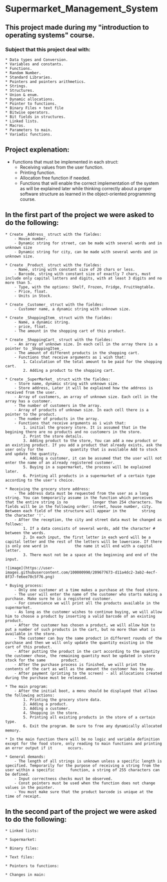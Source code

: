 # Supermarket_Management_System

## This project made during my "introduction to operating systems" course.

### Subject that this project deal with:
    * Data types and Conversion.
    * Variables and constants.
    * Functions. 
    * Random Number.
    * Standard Libraries.
    * Pointers and pointers arithmetics.
    * Strings.
    * Structures.
    * Union & enum.
    * Dynamic allocations.
    * Pointer to functions.
    * Binary Files + text file
    * Bitwise operators.
    * Bit fields in structures.
    * Linked lists.
	* Macros.
    * Parameters to main.
    * Variadic functions.
    
## Project explenation:

* Functions that must be implemented in each struct:
    * Receiving values from the user function.
    * Printing function.
    * Allocation free function if needed.
    * Functions that will enable the correct implementation of the system as 
      will be explained later while thinking correctly about a proper software 
      structure as learned in the object-oriented programming course.
      
## In the first part of the project we were asked to do the following:
    * Create _Address_ struct with the fieldes:
    	- House number.
    	- Dynamic string for street, can be made with several words and in unknown size
    	- Dynamic string for city, can be made with several words and in unknown size.
      
    * Create _Product_ struct with the fieldes:
    	- Name, string with constant size of 20 chars or less.
    	- Barcode, string with constant size of exactly 7 chars, must include only capital latters and digits, with at least 3 digits and no more than 5.
    	- Type, with the options: Shelf, Frozen, Fridge, FruitVegtable.
    	- Price, float.
    	- Units in Stock. 
    
    * Create _Customer_ struct with the fieldes:
    	- Customer name, a dynamic string with unknown size.
    
    * Create _ShoppingItem_ struct with the fieldes:
    	- Name, a dynamic string.
    	- price, float.
    	- The amount in the shopping cart of this product.
    
    * Create _ShoppingCart_ struct with the fieldes:
    	- An array of unknown size. In each cell in the array there is a pointer to _ShoppingItem_.
    	- The amount of different products in the shopping cart.
    	- Functions that receive arguments as i wish that:
    		1. Calculation of the total amount to be paid for the shopping cart.
    		2. Adding a product to the shopping cart.  
    
    * Create _SuperMarket_ struct with the fieldes:
    	- Store name, dynamic string with unknown size.
    	- Store address, Later it will be explained how the address is received from the user.
    	- Array of customers, an array of unknown size. Each cell in the array has a customer.
    	- The number of customers in the array.
    	- Array of products of unknown size. In each cell there is a pointer to the product.
    	- The number of products in the array.
    	- Functions that receive arguments as i wish that:
    		1. initial the grocery store. It is assumed that in the begining there are no products and no customers in the store.
    		2. Print the store details.
    		3. Adding product to the store, You can add a new product or an existing product. If you add a product that already exists, ask the user only for the 		   	 quantity that is available Add to stock and update the quantity.
    		4. Adding a customer, it can be assumed that the user will not enter the name of an already registered customer.
    		5. Buying in a supermarket, the process will be explained later.
    		6. Printing all products in a supermarket of a certain type according to the user's choice.
    		
    * Receiving the grocery store address:
    	- The address data must be requested from the user as a long string. You can temporarily assume in the function which perceives that the entire string is no 	       longer than 254 characters. The fields will be in the following order: street, house number, city. Between each field of the structure will appear in the 	   string the character '!'.
    	- After the reception, the city and street data must be changed as follows:
    		1. If a data consists of several words, add the character # between the words.
    		2. In each input, the first letter in each word will be a capital letter and the rest of the letters will be lowercase. If there is only one word in 			the name it will end with a capital letter.
    		3. There must not be a space at the beginning and end of the input.
    	
	![image](https://user-images.githubusercontent.com/100000990/209677673-d11a4dc2-3ab2-4ecf-8f37-fe6ee70c5f76.png)

    * Buying process:
    	- Only one customer at a time makes a purchase at the food store.
    	- The user will enter the name of the customer who starts making a purchase. Make sure he is a registered customer.
    	- For convenience we will print all the products available in the supermarket.
    	- As long as the customer wishes to continue buying, we will allow him to choose a product by inserting a valid barcode of an existing product.
    	- After the customer has chosen a product, we will allow him to put a number of such products in the cart, but no more than what is available in the store.
    	- The customer can buy the same product in different rounds of the purchase and then we will only update the quantity existing in the cart of this product.
    	- After putting the product in the cart according to the quantity the customer chose, the remaining quantity must be updated in store stock for the same 	   product.
    	- After the purchase process is finished, we will print the contents of the cart as well as the amount the customer has to pay.
    	- After payment (printing to the screen) - all allocations created during the purchase must be released.
    
    * The main program:
    	- After the initial boot, a menu should be displayed that allows the following actions:
    		1. Printing the grocery store data.
    		2. Adding a product.
    		3. Adding a customer.
    		4. Shopping in the store.
    		5. Printing all existing products in the store of a certain type.
    		6. Exit the program. Be sure to free any dynamically allocated memory.

    * In the main function there will be no logic and variable definition except for the food store, only reading to main functions and printing an error output if it 	     occurs.
    
    * General demands:
    	- The length of all strings is unknown unless a specific length is specified. Temporarily for the purpose of receiving a string from the user within a specific 	  function, a string of 255 characters can be defined.
    	- Input correctness checks must be observed.
    	- Const pointers must be used when the function does not change values in the pointer.
    	- You must make sure that the product barcode is unique at the time of receipt.

## In the second part of the project we were asked to do the following:
    * Linked lists:
    
    * Supermarket:
    
    * Binary files:
    
    * Text files:
    
    * Pointers to functions:
    
    * Changes in main:
    













  
